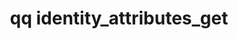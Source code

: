 ---
category: identity
command: identity_attributes_get
optional_options: []
permalink: /qq-cli-command-guide/identity/identity_attributes_get.html
positional_options:
- help: A name or a SID, optionally qualified with a domain prefix (e.g "local:name",
    "world:Everyone", "ldap_user:name", "ldap_group:name", or "ad:name") or an ID
    type (e.g. "uid:1001", "gid:2001", "auth_id:513", "SID:{{site.everyoneGroupSID}}").
  name: identifier
  required: true
sidebar: qq_cli_command_reference_sidebar
summary: This section explains how to use the <code>qq identity_attributes_get</code>
  command.
synopsis: Get attributes related to the given identity.
title: qq identity_attributes_get
usage: qq identity_attributes_get [-h] identifier
zendesk_source: qq CLI Command Guide

---